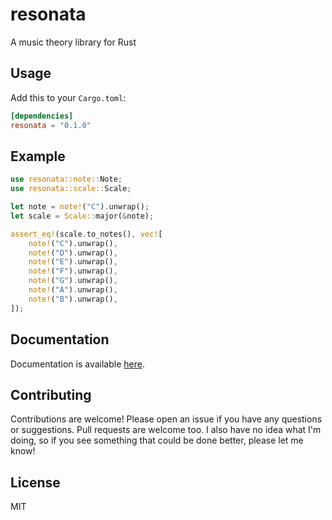 # resonata
A music theory library for Rust

## Usage

Add this to your `Cargo.toml`:

```toml
[dependencies]
resonata = "0.1.0"
```

## Example

```rust
use resonata::note::Note;
use resonata::scale::Scale;

let note = note!("C").unwrap();
let scale = Scale::major(&note);

assert_eq!(scale.to_notes(), vec![
    note!("C").unwrap(),
    note!("D").unwrap(),
    note!("E").unwrap(),
    note!("F").unwrap(),
    note!("G").unwrap(),
    note!("A").unwrap(),
    note!("B").unwrap(),
]);
```

## Documentation

Documentation is available [here](https://docs.rs/resonata).

## Contributing

Contributions are welcome! Please open an issue if you have any questions or
suggestions. Pull requests are welcome too. I also have no idea what I'm doing,
so if you see something that could be done better, please let me know!

## License

MIT